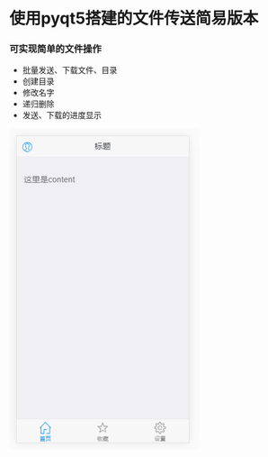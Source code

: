 # 使用pyqt5搭建的文件传送简易版本
###   可实现简单的文件操作
- 批量发送、下载文件、目录
- 创建目录
- 修改名字
- 递归删除
- 发送、下载的进度显示


![Image text](https://raw.githubusercontent.com/hongmaju/light7Local/master/img/productShow/20170518152848.png)